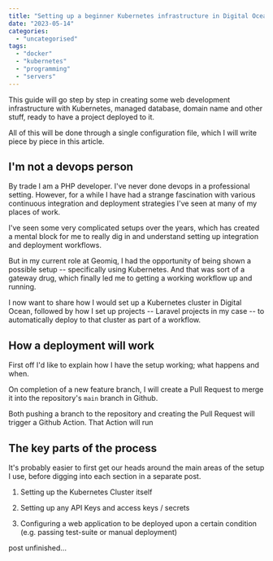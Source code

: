 ```yaml
---
title: "Setting up a beginner Kubernetes infrastructure in Digital Ocean with Terraform"
date: "2023-05-14"
categories: 
  - "uncategorised"
tags: 
  - "docker"
  - "kubernetes"
  - "programming"
  - "servers"
---
```


This guide will go step by step in creating some web development infrastructure with Kubernetes, managed database, domain name and other stuff, ready to have a project deployed to it.

All of this will be done through a single configuration file, which I will write piece by piece in this article.

## I'm not a devops person

By trade I am a PHP developer. I've never done devops in a professional setting. However, for a while I have had a strange fascination with various continuous integration and deployment strategies I've seen at many of my places of work.

I've seen some very complicated setups over the years, which has created a mental block for me to really dig in and understand setting up integration and deployment workflows.

But in my current role at Geomiq, I had the opportunity of being shown a possible setup -- specifically using Kubernetes. And that was sort of a gateway drug, which finally led me to getting a working workflow up and running.

I now want to share how I would set up a Kubernetes cluster in Digital Ocean, followed by how I set up projects -- Laravel projects in my case -- to automatically deploy to that cluster as part of a workflow.

## How a deployment will work

First off I'd like to explain how I have the setup working; what happens and when.

On completion of a new feature branch, I will create a Pull Request to merge it into the repository's `main` branch in Github.

Both pushing a branch to the repository and creating the Pull Request will trigger a Github Action. That Action will run

## The key parts of the process

It's probably easier to first get our heads around the main areas of the setup I use, before digging into each section in a separate post.

1. Setting up the Kubernetes Cluster itself

3. Setting up any API Keys and access keys / secrets

5. Configuring a web application to be deployed upon a certain condition (e.g. passing test-suite or manual deployment)

post unfinished...
